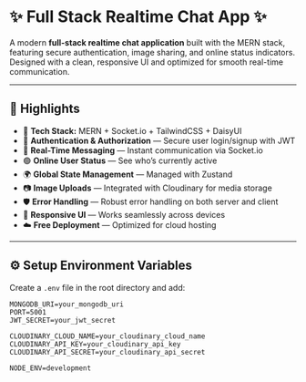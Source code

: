# ✨ Full Stack Realtime Chat App ✨


A modern **full-stack realtime chat application** built with the MERN stack, featuring secure authentication, image sharing, and online status indicators. Designed with a clean, responsive UI and optimized for smooth real-time communication.

---

## 🚀 Highlights

- 🌟 **Tech Stack:** MERN + Socket.io + TailwindCSS + DaisyUI
- 🔐 **Authentication & Authorization** — Secure user login/signup with JWT
- 💬 **Real-Time Messaging** — Instant communication via Socket.io
- 🟢 **Online User Status** — See who’s currently active
- 🌍 **Global State Management** — Managed with Zustand
- 📷 **Image Uploads** — Integrated with Cloudinary for media storage
- 🛡 **Error Handling** — Robust error handling on both server and client
- 📱 **Responsive UI** — Works seamlessly across devices
- ☁️ **Free Deployment** — Optimized for cloud hosting

---

## ⚙️ Setup Environment Variables

Create a `.env` file in the root directory and add:

```env
MONGODB_URI=your_mongodb_uri
PORT=5001
JWT_SECRET=your_jwt_secret

CLOUDINARY_CLOUD_NAME=your_cloudinary_cloud_name
CLOUDINARY_API_KEY=your_cloudinary_api_key
CLOUDINARY_API_SECRET=your_cloudinary_api_secret

NODE_ENV=development
